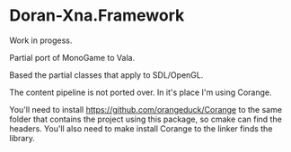 # Doran-Xna.Framework

Work in progess.

Partial port of MonoGame to Vala.

Based the partial classes that apply to SDL/OpenGL. 

The content pipeline is not ported over. In it's place I'm using Corange.

You'll need to install https://github.com/orangeduck/Corange to the same folder that contains the project using this package, so cmake can find the headers. You'll also need to make install Corange to the linker finds the library.

